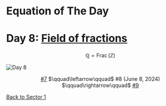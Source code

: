 # Equation of The Day

# Day 8: [Field of fractions](https://en.wikipedia.org/wiki/Field_of_fractions)

$$\mathbb Q=\operatorname{Frac}(\mathbb Z)$$

<picture><img alt="Day 8" src="0008.png"></picture>

<center><a href="0007.html">#7</a> $\qquad\leftarrow\qquad$ #8 (June 8, 2024) $\qquad\rightarrow\qquad$ <a href="0009.html">#9</a></center>

[Back to Sector 1](../0-63.md)